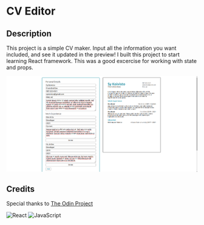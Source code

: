 # CV Editor

## Description

This project is a simple CV maker. Input all the information you want included, and see it updated in the preview! I built this project to start learning React framework. This was a good excercise for working with state and props.

![screenshot](./screenshot.png)

## Credits

Special thanks to [The Odin Project](https://www.theodinproject.com/)

![React](https://img.shields.io/badge/react-%2320232a.svg?style=for-the-badge&logo=react&logoColor=%2361DAFB)
![JavaScript](https://img.shields.io/badge/javascript-%23323330.svg?style=for-the-badge&logo=javascript&logoColor=%23F7DF1E)